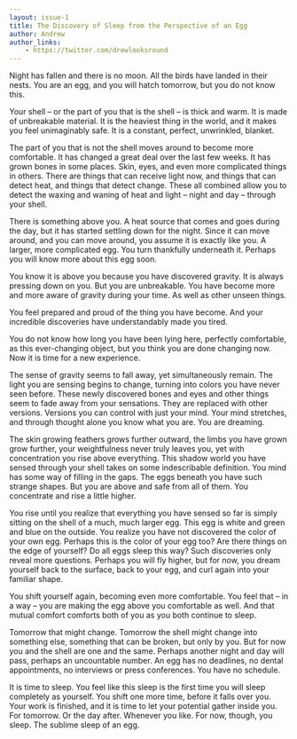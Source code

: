 ```yaml
---
layout: issue-1
title: The Discovery of Sleep from the Perspective of an Egg
author: Andrew
author_links:
    - https://twitter.com/drewlooksround
---
```


Night has fallen and there is no moon. All the birds have landed in their nests. You are an egg, and you will hatch tomorrow, but you do not know this. 

Your shell – or the part of you that is the shell – is thick and warm. It is made of unbreakable material. It is the heaviest thing in the world, and it makes you feel unimaginably safe. It is a constant, perfect, unwrinkled, blanket. 

The part of you that is not the shell moves around to become more comfortable. It has changed a great deal over the last few weeks. It has grown bones in some places. Skin, eyes, and even more complicated things in others. There are things that can receive light now, and things that can detect heat, and things that detect change. These all combined allow you to detect the waxing and waning of heat and light – night and day – through your shell. 

There is something above you. A heat source that comes and goes during the day, but it has started settling down for the night. Since it can move around, and you can move around, you assume it is exactly like you. A larger, more complicated egg. You turn thankfully underneath it. Perhaps you will know more about this egg soon. 

You know it is above you because you have discovered gravity. It is always pressing down on you. But you are unbreakable. You have become more and more aware of gravity during your time. As well as other unseen things. 

You feel prepared and proud of the thing you have become. And your incredible discoveries have understandably made you tired. 

You do not know how long you have been lying here, perfectly comfortable, as this ever-changing object, but you think you are done changing now. Now it is time for a new experience. 

The sense of gravity seems to fall away, yet simultaneously remain. The light you are sensing begins to change, turning into colors you have never seen before. These newly discovered bones and eyes and other things seem to fade away from your sensations. They are replaced with other versions. Versions you can control with just your mind. Your mind stretches, and through thought alone you know what you are. You are dreaming. 

The skin growing feathers grows further outward, the limbs you have grown grow further, your weightfulness never truly leaves you, yet with concentration you rise above everything. This shadow world you have sensed through your shell takes on some indescribable definition. You mind has some way of filling in the gaps. The eggs beneath you have such strange shapes. But you are above and safe from all of them. You concentrate and rise a little higher. 

You rise until you realize that everything you have sensed so far is simply sitting on the shell of a much, much larger egg. This egg is white and green and blue on the outside. You realize you have not discovered the color of your own egg. Perhaps this is the color of your egg too? Are there things on the edge of yourself? Do all eggs sleep this way? Such discoveries only reveal more questions. Perhaps you will fly higher, but for now, you dream yourself back to the surface, back to your egg, and curl again into your familiar shape. 

You shift yourself again, becoming even more comfortable. You feel that – in a way – you are making the egg above you comfortable as well. And that mutual comfort comforts both of you as you both continue to sleep.

Tomorrow that might change. Tomorrow the shell might change into something else, something that can be broken, but only by you. But for now you and the shell are one and the same. Perhaps another night and day will pass, perhaps an uncountable number. An egg has no deadlines, no dental appointments, no interviews or press conferences. You have no schedule.  

It is time to sleep. You feel like this sleep is the first time you will sleep completely as yourself. You shift one more time, before it falls over you. Your work is finished, and it is time to let your potential gather inside you. For tomorrow. Or the day after. Whenever you like. For now, though, you sleep. The sublime sleep of an egg.